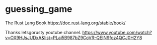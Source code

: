 # guessing_game
The Rust Lang Book https://doc.rust-lang.org/stable/book/

Thanks letsgorusty youtube channel.
https://www.youtube.com/watch?v=OX9HJsJUDxA&list=PLai5B987bZ9CoVR-QEIN9foz4QCJ0H2Y8
